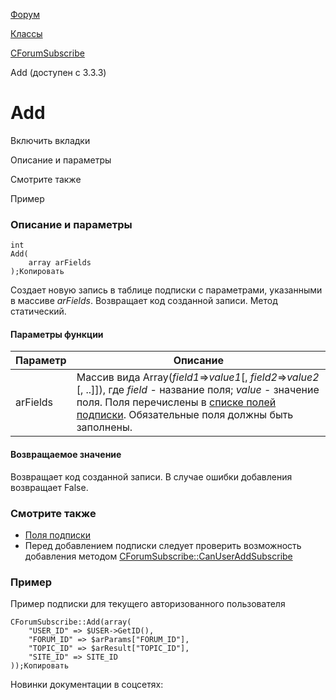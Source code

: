 [Форум](/api_help/forum/index.php)

[Классы](/api_help/forum/developer/index.php)

[CForumSubscribe](/api_help/forum/developer/cforumsubscribe/index.php)

Add (доступен с 3.3.3)

Add
===

Включить вкладки

Описание и параметры

Смотрите также

Пример

### Описание и параметры

```
int
Add(
	array arFields
);Копировать
```

Создает новую запись в таблице подписки с параметрами, указанными в массиве *arFields*. Возвращает код созданной записи. Метод статический.

#### Параметры функции

| Параметр | Описание |
| --- | --- |
| arFields | Массив вида Array(*field1*=>*value1*[, *field2*=>*value2* [, ..]]), где     *field* - название поля;   *value* - значение поля.     Поля перечислены в [списке полей подписки](/api_help/forum/fields.php#cforumsubscribe). Обязательные поля должны быть заполнены. |

#### Возвращаемое значение

Возвращает код созданной записи. В случае ошибки добавления возвращает False.

### Смотрите также

* [Поля подписки](/api_help/forum/fields.php#cforumsubscribe)
* Перед добавлением подписки следует проверить возможность добавления методом [CForumSubscribe::CanUserAddSubscribe](/api_help/forum/developer/cforumsubscribe/canuseraddsubscribe.php)

### Пример

Пример подписки для текущего авторизованного пользователя

```
CForumSubscribe::Add(array( 
	"USER_ID" => $USER->GetID(), 
	"FORUM_ID" => $arParams["FORUM_ID"], 
	"TOPIC_ID" => $arResult["TOPIC_ID"], 
	"SITE_ID" => SITE_ID
));Копировать
```

Новинки документации в соцсетях: